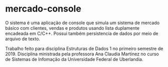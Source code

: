 # mercado-console
O sistema é uma aplicação de console que simula um sistema de mercado básico com clientes, vendas e produtos usando lista duplamente encadeada em C/C++. Possui também persistencia de dados por meio de arquivo de texto.

Trabalho feito para disciplina Estruturas de Dados 1 no primeiro semestre de 2019. Disciplina ministrada pela professora Ana Claudia Martinez no curso de Sistemas de Infomação da Universidade Federal de Uberlandia.
